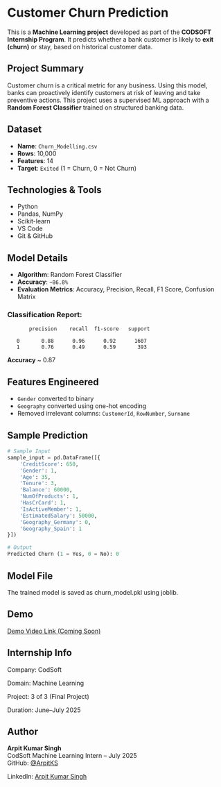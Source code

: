 # Customer Churn Prediction

This is a **Machine Learning project** developed as part of the **CODSOFT Internship Program**. It predicts whether a bank customer is likely to **exit (churn)** or stay, based on historical customer data.

## Project Summary

Customer churn is a critical metric for any business. Using this model, banks can proactively identify customers at risk of leaving and take preventive actions. This project uses a supervised ML approach with a **Random Forest Classifier** trained on structured banking data.

## Dataset

- **Name**: `Churn_Modelling.csv`
- **Rows**: 10,000
- **Features**: 14
- **Target**: `Exited` (1 = Churn, 0 = Not Churn)

## Technologies & Tools

- Python
- Pandas, NumPy
- Scikit-learn
- VS Code
- Git & GitHub

## Model Details

- **Algorithm**: Random Forest Classifier
- **Accuracy**: `~86.8%`
- **Evaluation Metrics**: Accuracy, Precision, Recall, F1 Score, Confusion Matrix

### Classification Report:
           precision    recall  f1-score   support

       0       0.88      0.96      0.92      1607
       1       0.76      0.49      0.59       393

**Accuracy**                           ~ 0.87      

## Features Engineered

- `Gender` converted to binary
- `Geography` converted using one-hot encoding
- Removed irrelevant columns: `CustomerId`, `RowNumber`, `Surname`

## Sample Prediction

```python
# Sample Input
sample_input = pd.DataFrame([{
    'CreditScore': 650,
    'Gender': 1,
    'Age': 35,
    'Tenure': 3,
    'Balance': 60000,
    'NumOfProducts': 1,
    'HasCrCard': 1,
    'IsActiveMember': 1,
    'EstimatedSalary': 50000,
    'Geography_Germany': 0,
    'Geography_Spain': 1
}])

# Output
Predicted Churn (1 = Yes, 0 = No): 0
```

## Model File
The trained model is saved as churn_model.pkl using joblib.

## Demo

[ Demo Video Link (Coming Soon) ](#)

## Internship Info

Company: CodSoft

Domain: Machine Learning

Project: 3 of 3 (Final Project)

Duration: June–July 2025

## Author

**Arpit Kumar Singh**  
CodSoft Machine Learning Intern – July 2025  
GitHub: [@ArpitKS](https://github.com/ArpitKS)

LinkedIn: [Arpit Kumar Singh](https://www.linkedin.com/in/arpit-kumar-singh-2679a5320)
